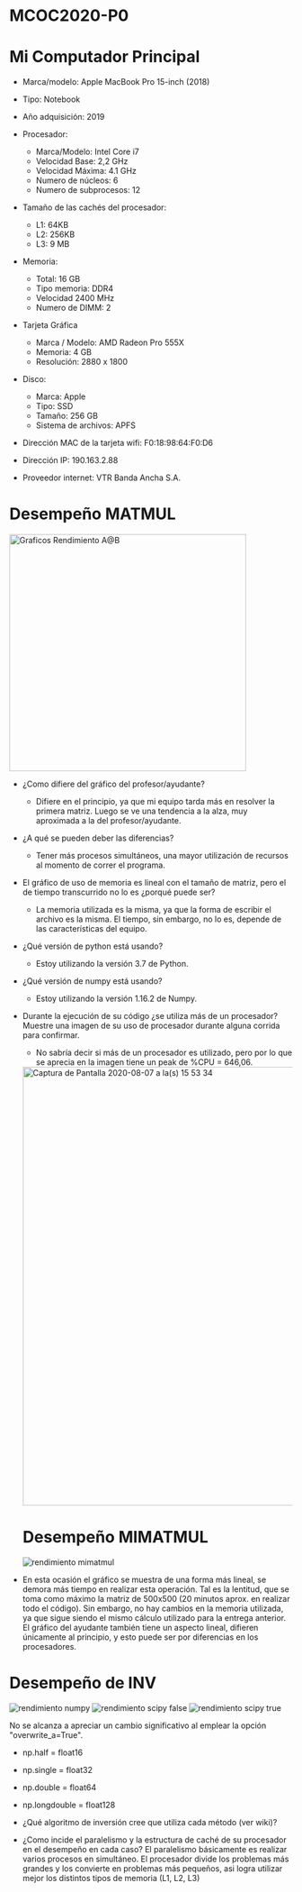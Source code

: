 # MCOC2020-P0
# Mi Computador Principal

* Marca/modelo: Apple MacBook Pro 15-inch (2018)
* Tipo: Notebook
* Año adquisición: 2019
* Procesador:
  * Marca/Modelo: Intel Core i7
  * Velocidad Base: 2,2 GHz
  * Velocidad Máxima: 4.1 GHz
  * Numero de núcleos: 6
  * Numero de subprocesos: 12
* Tamaño de las cachés del procesador:
  * L1: 64KB
  * L2: 256KB
  * L3: 9 MB
* Memoria:
  * Total: 16 GB
  * Tipo memoria: DDR4
  * Velocidad 2400 MHz
  * Numero de DIMM: 2
* Tarjeta Gráfica
  * Marca / Modelo: AMD Radeon Pro 555X
  * Memoria: 4 GB
  * Resolución: 2880 x 1800
* Disco: 
  * Marca: Apple
  * Tipo: SSD
  * Tamaño: 256 GB
  * Sistema de archivos: APFS


* Dirección MAC de la tarjeta wifi: F0:18:98:64:F0:D6
* Dirección IP: 190.163.2.88
* Proveedor internet: VTR Banda Ancha S.A.


# Desempeño MATMUL

<img width="421" alt="Graficos Rendimiento A@B" src="https://user-images.githubusercontent.com/69157278/89681236-867fd100-d8c2-11ea-828d-4a925a662f22.png">

* ¿Como difiere del gráfico del profesor/ayudante? 
  * Difiere en el principio, ya que mi equipo tarda más en resolver la primera matriz. Luego se ve una tendencia a la alza, muy aproximada a la del profesor/ayudante.
  
* ¿A qué se pueden deber las diferencias? 
  * Tener más procesos simultáneos, una mayor utilización de recursos al momento de correr el programa.

* El gráfico de uso de memoria es lineal con el tamaño de matriz, pero el de tiempo transcurrido no lo es ¿porqué puede ser? 
  * La memoria utilizada es la misma, ya que la forma de escribir el archivo es la misma. El tiempo, sin embargo, no lo es, depende de las características del equipo.

* ¿Qué versión de python está usando?
  * Estoy utilizando la versión 3.7 de Python.

* ¿Qué versión de numpy está usando?
  * Estoy utilizando la versión 1.16.2 de Numpy.

* Durante la ejecución de su código ¿se utiliza más de un procesador? Muestre una imagen de su uso de procesador durante alguna corrida para confirmar.
  * No sabría decir si más de un procesador es utilizado, pero por lo que se aprecia en la imagen tiene un peak de %CPU = 646,06.
  <img width="779" alt="Captura de Pantalla 2020-08-07 a la(s) 15 53 34" src="https://user-images.githubusercontent.com/69157278/89684490-926e9180-d8c8-11ea-91ce-f1f5ca023c70.png">
  
  
  # Desempeño MIMATMUL
  
  ![rendimiento mimatmul](https://user-images.githubusercontent.com/69157278/89847600-6a925e80-db52-11ea-8c5b-34bf869c6cba.png)
  

  
* En esta ocasión el gráfico se muestra de una forma más lineal, se demora más tiempo en realizar esta operación. Tal es la lentitud, que se toma como máximo la matriz de 500x500 (20 minutos aprox. en realizar todo el código). Sin embargo, no hay cambios en la memoria utilizada, ya que sigue siendo el mismo cálculo utilizado para la entrega anterior.
El gráfico del ayudante también tiene un aspecto lineal, difieren únicamente al principio, y esto puede ser por diferencias en los procesadores. 
  
# Desempeño de INV
![rendimiento numpy](https://user-images.githubusercontent.com/69157278/90082637-4b283c80-dcde-11ea-9b55-b49e49dcd4ec.png)
![rendimiento scipy false](https://user-images.githubusercontent.com/69157278/90082706-7e6acb80-dcde-11ea-9dd3-f22f8681ef5a.png)
![rendimiento scipy true](https://user-images.githubusercontent.com/69157278/90082819-c7bb1b00-dcde-11ea-81f1-49892196bb93.png)


No se alcanza a apreciar un cambio significativo al emplear la opción "overwrite_a=True".

* np.half = float16
* np.single = float32
* np.double = float64
* np.longdouble = float128

* ¿Qué algoritmo de inversión cree que utiliza cada método (ver wiki)?

* ¿Como incide el paralelismo y la estructura de caché de su procesador en el desempeño en cada caso? El paralelismo básicamente es realizar varios procesos en simultáneo. El procesador divide los problemas más grandes y los convierte en problemas más pequeños, asi logra utilizar mejor los distintos tipos de memoria (L1, L2, L3)
